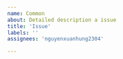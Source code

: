 ```yaml
---
name: Common
about: Detailed description a issue
title: 'Issue'
labels: ''
assignees: 'nguyenxuanhung2304'

---
```

